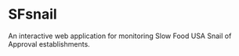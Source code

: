# SFsnail
An interactive web application for monitoring Slow Food USA Snail of Approval establishments.
